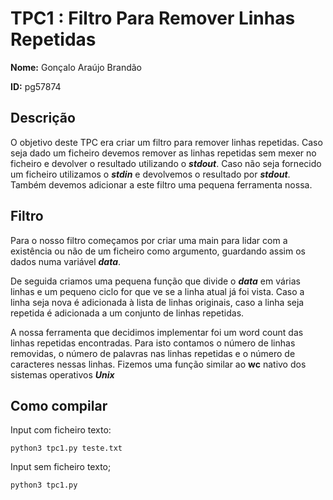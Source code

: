 # TPC1 : Filtro Para Remover Linhas Repetidas




**Nome:** Gonçalo Araújo Brandão


**ID:** pg57874


## Descrição


O objetivo deste TPC era criar um filtro para remover linhas repetidas. Caso seja dado um ficheiro devemos remover as linhas repetidas sem mexer no ficheiro e devolver o resultado utilizando o ***stdout***. Caso não seja fornecido um ficheiro utilizamos o ***stdin***  e devolvemos o resultado por ***stdout***. Também devemos adicionar a este filtro uma pequena ferramenta nossa.




## Filtro


Para o nosso filtro começamos por criar uma main para lidar com a existência ou não de um ficheiro como argumento, guardando assim os dados numa variável ***data***.


De seguida criamos uma pequena função que divide o ***data*** em várias linhas e um pequeno ciclo for que ve se a linha atual já foi vista. Caso a linha seja nova é adicionada à lista de linhas originais, caso a linha seja repetida é adicionada a um conjunto de linhas repetidas.


A nossa ferramenta que decidimos implementar foi um word count das linhas repetidas encontradas. Para isto contamos o número de linhas removidas, o número de palavras nas linhas repetidas  e o número de caracteres nessas linhas. Fizemos uma função similar ao **wc** nativo dos sistemas operativos ***Unix***




## Como compilar


Input com ficheiro texto:
```
python3 tpc1.py teste.txt
````


Input sem ficheiro texto;
```
python3 tpc1.py
```

